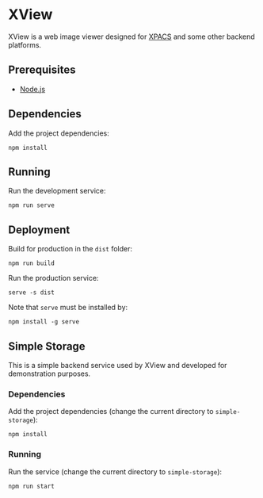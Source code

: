 # XView

XView is a web image viewer designed for [XPACS](https://iberisoft.github.io/XPacs.doc) and some other backend platforms.

## Prerequisites

* [Node.js](https://nodejs.org)

## Dependencies

Add the project dependencies:

`npm install`

## Running

Run the development service:

`npm run serve`

## Deployment

Build for production in the `dist` folder:

`npm run build`

Run the production service:

`serve -s dist`

Note that `serve` must be installed by:

`npm install -g serve`

## Simple Storage

This is a simple backend service used by XView and developed for demonstration purposes.

### Dependencies

Add the project dependencies (change the current directory to `simple-storage`):

`npm install`

### Running

Run the service  (change the current directory to `simple-storage`):

`npm run start`
